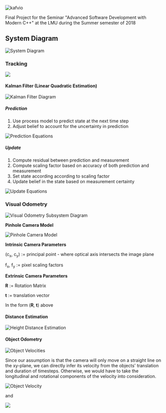 ![kafvio](https://imgur.com/2kWdeMj.png)

Final Project for the Seminar "Advanced Software Development with Modern C++" at the LMU during the Summer semester of 2018

## System Diagram

![System Diagram](https://imgur.com/hLfMSFH.png)

### Tracking

![](http://)

#### Kalman Filter (Linear Quadratic Estimation)

![Kalman Filter Diagram](https://imgur.com/FogSISI.png)

##### Prediction
1. Use process model to predict state at the next time step
2. Adjust belief to account for the uncertainty in prediction

![Prediction Equations](http://mathurl.com/y8reaut5.png)
##### Update
1. Compute residual between prediction and measurement
2. Compute scaling factor based on accuracy of both prediction and measurement
3. Set state according according to scaling factor
4. Update belief in the state based on measurement certainty

![Update Equations](http://mathurl.com/y7cehhk4.png)

### Visual Odometry
![Visual Odometry Subsystem Diagram](https://imgur.com/fvjIRr4.png)


**Pinhole Camera Model**

![Pinhole Camera Model](https://imgur.com/fVRhJQQ.png)

**Intrinsic Camera Parameters**

(c<sub>x</sub>, c<sub>y</sub>) := principal point - where optical axis intersects the image plane

f<sub>x</sub>, f<sub>y</sub> := pixel scaling factors

**Extrinsic Camera Parameters**

<strong>R</strong> := Rotation Matrix

<strong>t</strong> := translation vector

In the form (<strong>R</strong>, <strong>t</strong>) above

#### Distance Estimation
![Height Distance Estimation](https://imgur.com/J5FOeAh.png)
#### Object Odometry
![Object Velocities](https://imgur.com/OkTN1DR.png)

Since our assumption is that the camera will only move on a straight line on the xy-plane, we can directly infer its velocity from the objects' translation and duration of timesteps. Otherwise, we would have to take the longitudinal and rotational components of the velocity into consideration.

![Object Velocity](http://mathurl.com/ya2ds8p5.png)

and

![](http://mathurl.com/yd5dsrhk.png)
